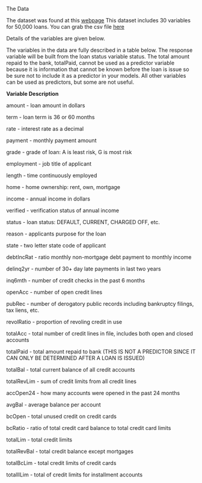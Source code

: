 The Data

The dataset was found at this [webpage](https://datascienceuwl.github.io/Project2018/TheData.html)
This dataset includes 30 variables for 50,000 loans. You can grab the csv file [here](https://datascienceuwl.github.io/Project2018/loans50k.csv)

Details of the variables are given below.

The variables in the data are fully described in a table below. The response variable will be built from the loan status variable status. The total amount repaid to the bank, totalPaid, cannot be used as a predictor variable because it is information that cannot be known before the loan is issue so be sure not to include it as a predictor in your models. All other variables can be used as predictors, but some are not useful.

**Variable    Description** <br>

amount	-   loan amount in dollars <br>

term	-   loan term is 36 or 60 months <br>

rate	-   interest rate as a decimal <br>

payment	-   monthly payment amount <br>

grade	-   grade of loan: A is least risk, G is most risk <br>

employment	-   job title of applicant <br>

length	-   time continuously employed <br>

home	-   home ownership: rent, own, mortgage <br>

income	-   annual income in dollars <br>

verified	-   verification status of annual income <br>

status	-   loan status: DEFAULT, CURRENT, CHARGED OFF, etc. <br>

reason	-   applicants purpose for the loan <br>

state	-   two letter state code of applicant <br>

debtIncRat	-   ratio monthly non-mortgage debt payment to monthly income <br>

delinq2yr	-   number of 30+ day late payments in last two years <br>

inq6mth	-   number of credit checks in the past 6 months <br>

openAcc	-   number of open credit lines <br>

pubRec	-   number of derogatory public records including bankruptcy filings, tax liens, etc. <br>

revolRatio	-   proportion of revoling credit in use <br>

totalAcc	-   total number of credit lines in file, includes both open and closed accounts <br>

totalPaid	-   total amount repaid to bank (THIS IS NOT A PREDICTOR SINCE IT CAN ONLY BE DETERMINED AFTER A LOAN IS ISSUED) <br>

totalBal	-   total current balance of all credit accounts <br>

totalRevLim	-   sum of credit limits from all credit lines <br>

accOpen24	-   how many accounts were opened in the past 24 months <br>

avgBal	-   average balance per account <br>

bcOpen	-   total unused credit on credit cards <br>

bcRatio	-   ratio of total credit card balance to total credit card limits <br>

totalLim	-   total credit limits <br>

totalRevBal	-   total credit balance except mortgages <br>

totalBcLim	-   total credit limits of credit cards <br>

totalIlLim	-   total of credit limits for installment accounts <br>